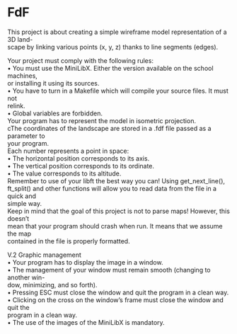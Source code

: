 # FdF

This project is about creating a simple wireframe model representation of a 3D land-\
scape by linking various points (x, y, z) thanks to line segments (edges).


Your project must comply with the following rules:\
• You must use the MiniLibX. Either the version available on the school machines,\
or installing it using its sources.\
• You have to turn in a Makefile which will compile your source files. It must not\
relink.\
• Global variables are forbidden.\
Your program has to represent the model in isometric projection.\
cThe coordinates of the landscape are stored in a .fdf file passed as a parameter to\
your program. \
Each number represents a point in space:\
• The horizontal position corresponds to its axis.\
• The vertical position corresponds to its ordinate.\
• The value corresponds to its altitude.\
Remember to use of your libft the best way you can! Using get_next_line(),\
ft_split() and other functions will allow you to read data from the file in a quick and\
simple way.\
Keep in mind that the goal of this project is not to parse maps! However, this doesn’t\
mean that your program should crash when run. It means that we assume the map\
contained in the file is properly formatted.


V.2 Graphic management\
• Your program has to display the image in a window.\
• The management of your window must remain smooth (changing to another win-\
dow, minimizing, and so forth).\
• Pressing ESC must close the window and quit the program in a clean way.\
• Clicking on the cross on the window’s frame must close the window and quit the\
program in a clean way.\
• The use of the images of the MiniLibX is mandatory.
